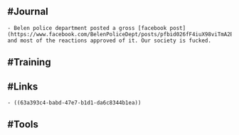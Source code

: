 ## #Journal
	- Belen police department posted a gross [facebook post](https://www.facebook.com/BelenPoliceDept/posts/pfbid026fF4iuX98viTmA2BuGc9XinewbRGWe9h8mvkBpLnLJo9Am6SGcDgWX8UJ1Sg9UQUl) and most of the reactions approved of it. Our society is fucked.
## #Training
## #Links
	- ((63a393c4-babd-47e7-b1d1-da6c8344b1ea))
## #Tools